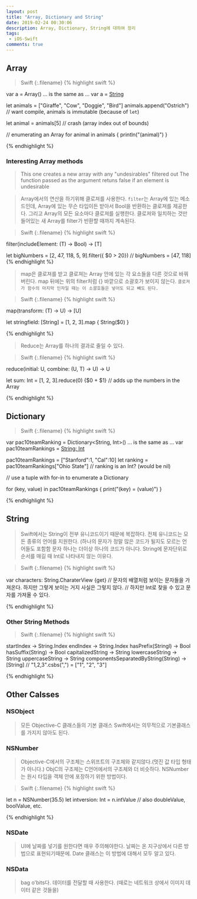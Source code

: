 ```yaml
---
layout: post
title: "Array, Dictionary and String"
date: 2019-02-24 00:30:06
description: Array, Dictionary, String에 대하여 정리
tags: 
 - iOS-Swift
comments: true
---
```


## Array

>Swift
{:.filename}
{% highlight swift %}

var a = Array<String>()
... is the same as ...
var a = [String]()

let animals = ["Giraffe", "Cow", "Doggie", "Bird"]
animals.append("Ostrich") // want compile, animals is immutable (because of `let`)

 let animal = animals[5] // crash (array index out of bounds)

// enumerating an Array
for animal in animals {
    println("\(animal)")
}


{% endhighlight %}

### Interesting Array<T> methods
> This one creates a new array with any "undesirables" filtered out
> The function passed as the argument retuns false if an element is undesirable

> Array에서의 연산을 하기위해 클로져를 사용한다. `filter`는 Array에 있는 메소드인데, Array에 있는 무슨 타입이든 받아서 Bool을 반환하는 클로져를 제공한다. 그리고 Array의 모든 요소마다 클로져를 실행한다. 클로져와 일치하는 것만 들어있는 새 Array를 filter가 반환할 때까지 계속된다.


>Swift
{:.filename}
{% highlight swift %}

filter(includeElement: (T) -> Bool) -> [T]

let bigNumbers = [2, 47, 118, 5, 9].filter({ $0 > 20}) // bigNumbers = [47, 118]
{% endhighlight %}

> map은 클로져를 받고 클로져는 Array 안에 있는 각 요소들을 다른 것으로 바꿔버린다.
> map 뒤에는 위의 filter처럼 {} 바깥으로 소괄호가 보이지 않는다. `클로져가 함수의 마지막 인자일 때는 이 소괄호들은 넣어도 되고 빼도 된다.`

>Swift
{:.filename}
{% highlight swift %}

map(transform: (T) -> U) -> [U]

let stringfield: [String] = [1, 2, 3].map { String($0) }

{% endhighlight %}

> Reduce는 Array를 하나의 결과로 줄일 수 있다.
> 

>Swift
{:.filename}
{% highlight swift %}

reduce(initial: U, combine: (U, T) -> U) -> U

let sum: Int = [1, 2, 3].reduce(0) {$0 + $1} // adds up the numbers in the Array

{% endhighlight %}

## Dictionary

>Swift
{:.filename}
{% highlight swift %}

var pac10teamRanking = Dictionary<String, Int>()
... is the same as ...
var pac10teamRankings = [String: Int]()

pac10teamRankings = ["Stanford":1, "Cal":10]
let ranking = pac10teamRankings["Ohio State"] // ranking is an Int? (would be nil)

// use a tuple with for-in to enumerate a Dictionary

for (key, value) in pac10teamRankings {
    print("\(key) = \(value)")
}

{% endhighlight %}


## String

> Swift에서는 String이 전부 유니코드이기 때문에 복잡하다. 전체 유니코드는 모든 종류의 언어를 지원한다. (하나의 문자가 정말 많은 코드가 될지도 모르는 언어들도 포함함
> 문자 하나는 더이상 하나의 코드가 아니다. String에 문자단위로 순서를 매길 때 Int로 나타내지 않는 이유다. 



>Swift
{:.filename}
{% highlight swift %}

var characters: String.CharaterView {get} // 문자의 배열처럼 보이는 문자들을 가져온다. 하지만 그렇게 보이는 거지 사실은 그렇지 않다.
// 하지만 Int로 찾을 수 있고 문자를 가져올 수 있다.

{% endhighlight %}

### Other String Methods

>Swift
{:.filename}
{% highlight swift %}

startIndex -> String.Index
endIndex -> String.Index
hasPrefix(Stringl) -> Bool
hasSuffix(String) -> Bool
capitalizedString -> String
lowercaseString -> String
uppercaseString -> String
componentsSeparatedByString(String) -> [String] // "1,2,3".csbs(",") = ["1", "2", "3"]

{% endhighlight %}

## Other Calsses

### NSObject

> 모든 Objective-C 클래스들의 기본 클래스
> Swift에서는 의무적으로 기본클래스를 가지지 않아도 된다. 

### NSNumber

> Objective-C에서의 구조체는 스위프트의 구조체와 같지않다.(멋진 값 타입 형태가 아니다.)
> ObjC의 구조체는 C언어에서의 구조체와 더 비슷하다.
> NSNumber는 원시 타입을 객체 안에 포장하기 위한 방법이다. 



>Swift
{:.filename}
{% highlight swift %}

let n = NSNumber(35.5)
let intversion: Int = n.intValue // also doubleValue, boolValue, etc.

{% endhighlight %}


### NSDate

> UI에 날짜를 넣기를 원한다면 매우 주의해야한다. 날짜는 온 지구상에서 다른 방법으로 표현되기때문에. 
> Date 클래스는 이 방법에 대해서 모두 알고 있다.


### NSData

> bag o'bits다.
> 데이터를 전달할 때 사용한다. (때로는 네트워크 상에서 이미지 데이터 같은 것들을)